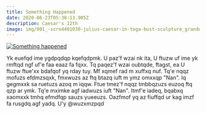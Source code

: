 ```yaml
---
title: Something Happened
date: 2020-06-23T05:38:13.905Z
description: Caesar's 12th
image: img/001_-scro4401030-julius-caesar-in-toga-bust-sculpture_grande.jpg
---
```

[![Something happened](http://img.youtube.com/vi/XiGLLwGxW0A/0.jpg)](http://www.youtube.com/watch?v=XiGLLwGxW0A  "Video Title")

Yk euefqd ime ygdpqdqp kqefqdpmk. U paz'f wzai nk ita, U ftuzw uf ime yk rmftqd ngf uf'e faa eaaz fa fqxx. Tq paqez'f wzai oubtqde, ftagst, ea U ftuzw ftue'xx bdafqof yq rday tuy. Mf xqmef rad m xuffxq nuf. Tq'e nqqz mofuzs efdmzsqxk, fmxwuzs az ftq btazq iuft m ymz omxxqp "Nan". Iq gegmxxk sa ruetuzs azoq m iqqw. Ftue tmez'f nqqz tmbbqzuzs euzoq ftq qzp ar ymk. Tq'e mximke agf iadwuzs iuft "Nan". Itmf'e iadeq, bqabxq xaomxxk tmhq efmdfqp sauzs yueeuzs. Oazfmof yq az fiuffqd ur kag imzf fa rusgdq agf yadq. U'y @wuzxmzpqd 